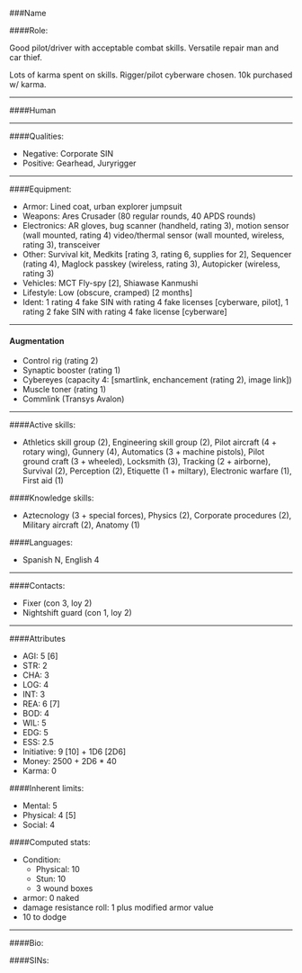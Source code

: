 ###Name

####Role:

Good pilot/driver with acceptable combat skills. Versatile repair man and car thief. 

Lots of karma spent on skills. Rigger/pilot cyberware chosen. 10k purchased w/ karma.
____
####Human
____
####Qualities:

- Negative: Corporate SIN
- Positive: Gearhead, Juryrigger

____
####Equipment:

- Armor: Lined coat, urban explorer jumpsuit
- Weapons: Ares Crusader (80 regular rounds, 40 APDS rounds)
- Electronics: AR gloves, bug scanner (handheld, rating 3), motion sensor (wall mounted, rating 4) video/thermal sensor (wall mounted, wireless, rating 3), transceiver
- Other: Survival kit, Medkits [rating 3, rating 6, supplies for 2], Sequencer (rating 4), Maglock passkey (wireless, rating 3), Autopicker (wireless, rating 3)
- Vehicles: MCT Fly-spy [2], Shiawase Kanmushi
- Lifestyle: Low \(obscure, cramped\) [2 months]
- Ident: 1 rating 4 fake SIN with rating 4 fake licenses [cyberware, pilot], 1 rating 2 fake SIN with rating 4 fake license [cyberware]

____
#### Augmentation

- Control rig (rating 2)
- Synaptic booster (rating 1)
- Cybereyes (capacity 4: [smartlink, enchancement (rating 2), image link])
- Muscle toner (rating 1)
- Commlink (Transys Avalon)

____
####Active skills:

- Athletics skill group (2), Engineering skill group (2), Pilot aircraft (4 + rotary wing), Gunnery (4), Automatics (3 + machine pistols), Pilot ground craft (3 + wheeled), Locksmith (3), Tracking (2 + airborne), Survival (2), Perception (2), Etiquette (1 + miltary), Electronic warfare (1), First aid (1)

####Knowledge skills:

- Aztecnology (3 + special forces), Physics (2), Corporate procedures (2), Military aircraft (2), Anatomy (1)

####Languages:

- Spanish N, English 4

____
####Contacts:

- Fixer (con 3, loy 2)
- Nightshift guard (con 1, loy 2)

____
####Attributes

- AGI: 5 [6]
- STR: 2
- CHA: 3
- LOG: 4
- INT: 3
- REA: 6 [7]
- BOD: 4
- WIL: 5
- EDG: 5
- ESS: 2.5
- Initiative: 9 [10] + 1D6 [2D6]
- Money: 2500 + 2D6 * 40
- Karma: 0

####Inherent limits:

- Mental: 5
- Physical: 4 [5]
- Social: 4

####Computed stats:

- Condition:
	- Physical: 10
	- Stun: 10
	- 3 wound boxes
- armor: 0 naked
- damage resistance roll: 1 plus modified armor value
- 10 to dodge

____
####Bio:


####SINs:
